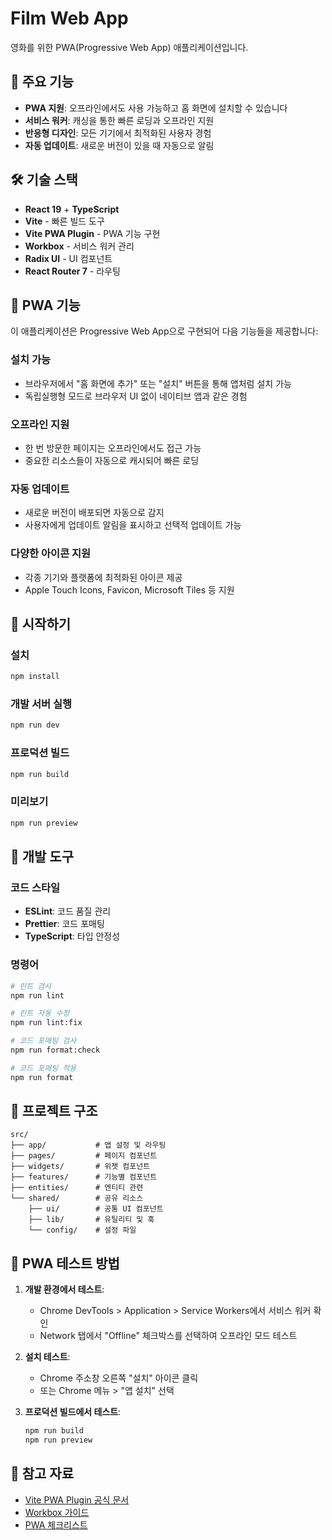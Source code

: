 # Film Web App

영화를 위한 PWA(Progressive Web App) 애플리케이션입니다.

## 🚀 주요 기능

- **PWA 지원**: 오프라인에서도 사용 가능하고 홈 화면에 설치할 수 있습니다
- **서비스 워커**: 캐싱을 통한 빠른 로딩과 오프라인 지원
- **반응형 디자인**: 모든 기기에서 최적화된 사용자 경험
- **자동 업데이트**: 새로운 버전이 있을 때 자동으로 알림

## 🛠 기술 스택

- **React 19** + **TypeScript**
- **Vite** - 빠른 빌드 도구
- **Vite PWA Plugin** - PWA 기능 구현
- **Workbox** - 서비스 워커 관리
- **Radix UI** - UI 컴포넌트
- **React Router 7** - 라우팅

## 📱 PWA 기능

이 애플리케이션은 Progressive Web App으로 구현되어 다음 기능들을 제공합니다:

### 설치 가능

- 브라우저에서 "홈 화면에 추가" 또는 "설치" 버튼을 통해 앱처럼 설치 가능
- 독립실행형 모드로 브라우저 UI 없이 네이티브 앱과 같은 경험

### 오프라인 지원

- 한 번 방문한 페이지는 오프라인에서도 접근 가능
- 중요한 리소스들이 자동으로 캐시되어 빠른 로딩

### 자동 업데이트

- 새로운 버전이 배포되면 자동으로 감지
- 사용자에게 업데이트 알림을 표시하고 선택적 업데이트 가능

### 다양한 아이콘 지원

- 각종 기기와 플랫폼에 최적화된 아이콘 제공
- Apple Touch Icons, Favicon, Microsoft Tiles 등 지원

## 🚀 시작하기

### 설치

```bash
npm install
```

### 개발 서버 실행

```bash
npm run dev
```

### 프로덕션 빌드

```bash
npm run build
```

### 미리보기

```bash
npm run preview
```

## 🔧 개발 도구

### 코드 스타일

- **ESLint**: 코드 품질 관리
- **Prettier**: 코드 포매팅
- **TypeScript**: 타입 안정성

### 명령어

```bash
# 린트 검사
npm run lint

# 린트 자동 수정
npm run lint:fix

# 코드 포매팅 검사
npm run format:check

# 코드 포매팅 적용
npm run format
```

## 📁 프로젝트 구조

```
src/
├── app/           # 앱 설정 및 라우팅
├── pages/         # 페이지 컴포넌트
├── widgets/       # 위젯 컴포넌트
├── features/      # 기능별 컴포넌트
├── entities/      # 엔티티 관련
└── shared/        # 공유 리소스
    ├── ui/        # 공통 UI 컴포넌트
    ├── lib/       # 유틸리티 및 훅
    └── config/    # 설정 파일
```

## 📱 PWA 테스트 방법

1. **개발 환경에서 테스트**:
   - Chrome DevTools > Application > Service Workers에서 서비스 워커 확인
   - Network 탭에서 "Offline" 체크박스를 선택하여 오프라인 모드 테스트

2. **설치 테스트**:
   - Chrome 주소창 오른쪽 "설치" 아이콘 클릭
   - 또는 Chrome 메뉴 > "앱 설치" 선택

3. **프로덕션 빌드에서 테스트**:
   ```bash
   npm run build
   npm run preview
   ```

## 🔗 참고 자료

- [Vite PWA Plugin 공식 문서](https://vite-pwa-org.netlify.app/)
- [Workbox 가이드](https://developers.google.com/web/tools/workbox)
- [PWA 체크리스트](https://web.dev/pwa-checklist/)
